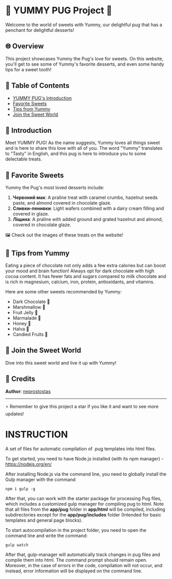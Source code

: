 # 🍰 YUMMY PUG Project 🐶

Welcome to the world of sweets with Yummy, our delightful pug that has a penchant for delightful desserts!

## 🌐 Overview

This project showcases Yummy the Pug's love for sweets. On this website, you'll get to see some of Yummy's favorite desserts, and even some handy tips for a sweet tooth!

## 📌 Table of Contents

- [YUMMY PUG's Introduction](#introduction)
- [Favorite Sweets](#favorite-sweets)
- [Tips from Yummy](#tips-from-yummy)
- [Join the Sweet World](#join-the-sweet-world)

## 🍩 Introduction

Meet YUMMY PUG! As the name suggests, Yummy loves all things sweet and is here to share this love with all of you. The word "Yummy" translates to "Tasty" in English, and this pug is here to introduce you to some delectable treats.

## 🍪 Favorite Sweets

Yummy the Pug's most loved desserts include:

1. **Червоний мак**: A praline treat with caramel crumbs, hazelnut seeds paste, and almond covered in chocolate glaze.
2. **Сливки-ленивки**: Light wafers combined with a dairy cream filling and covered in glaze.
3. **Ліщина**: A praline with added ground and grated hazelnut and almond, covered in chocolate glaze.

🖼️ Check out the images of these treats on the website!

## 🍫 Tips from Yummy

Eating a piece of chocolate not only adds a few extra calories but can boost your mood and brain function! Always opt for dark chocolate with high cocoa content. It has fewer fats and sugars compared to milk chocolate and is rich in magnesium, calcium, iron, protein, antioxidants, and vitamins.

Here are some other sweets recommended by Yummy:

- Dark Chocolate 🍫
- Marshmallow 🍥
- Fruit Jelly 🍇
- Marmalade 🍊
- Honey 🍯
- Halva 🥜
- Candied Fruits 🍬

## 💌 Join the Sweet World

Dive into this sweet world and live it up with Yummy!

## 👥 Credits

**Author**: [neprostostas](#)

---

⭐️ Remember to give this project a star if you like it and want to see more updates!

# INSTRUCTION
A set of files for automatic compilation of .pug templates into html files.

To get started, you need to have Node.js installed (with its npm manager) - https://nodejs.org/en/

After installing Node.js via the command line, you need to globally install the Gulp manager with the command
```
npm i gulp -g
```

After that, you can work with the starter package for processing Pug files, which includes a customized gulp manager for compiling pug to html. Note that all files from the <b>app/pug</b> folder in <b>app/html</b> will be compiled, including subdirectories except for the <b>app/pug/includes</b> folder
(Intended for basic templates and general page blocks).

To start autocompilation in the project folder, you need to open the command line and write the command:<br>
```
gulp watch
```

After that, gulp-manager will automatically track changes in pug files and compile them into html. The command prompt should remain open. Moreover, in the case of errors in the code, compilation will not occur, and instead, error information will be displayed on the command line.